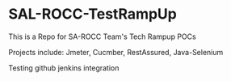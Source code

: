 # SAL-ROCC-TestRampUp
This is a Repo for SA-ROCC Team's Tech Rampup POCs

Projects include: Jmeter, Cucmber, RestAssured, Java-Selenium

Testing github jenkins integration
